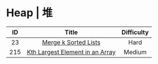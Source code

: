 # Heap | 堆

|ID|Title|Difficulty|
|:-:|:-:|:-:|
|23|[Merge k Sorted Lists](https://github.com/Maxwell-L/Maxwell-LeetCode/blob/master/LeetCode/Heap/23_Merge%20k%20Sorted%20Lists.java)|Hard|
|215|[Kth Largest Element in an Array](https://github.com/Maxwell-L/Maxwell-LeetCode/blob/master/LeetCode/Heap/215_Kth%20Largest%20Element%20in%20an%20Array.java)|Medium|

